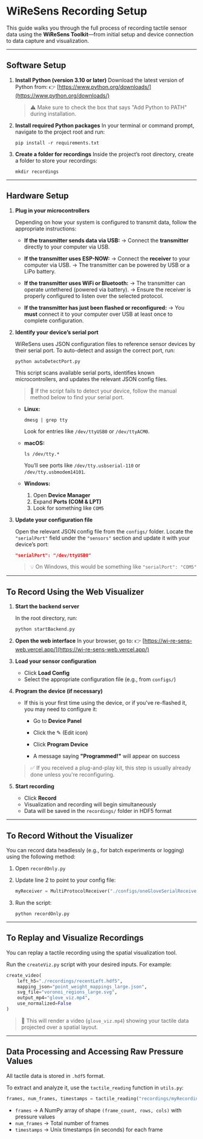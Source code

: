 # **WiReSens Recording Setup**

This guide walks you through the full process of recording tactile sensor data using the **WiReSens Toolkit**—from initial setup and device connection to data capture and visualization.

---

## **Software Setup**

1. **Install Python (version 3.10 or later)**
   Download the latest version of Python from:
   👉 [https://www.python.org/downloads/](https://www.python.org/downloads/)

   > ⚠️ Make sure to check the box that says "Add Python to PATH" during installation.

2. **Install required Python packages**
   In your terminal or command prompt, navigate to the project root and run:

   ```
   pip install -r requirements.txt
   ```

3. **Create a folder for recordings**
   Inside the project’s root directory, create a folder to store your recordings:

   ```
   mkdir recordings
   ```

---

## **Hardware Setup**

1. **Plug in your microcontrollers**

   Depending on how your system is configured to transmit data, follow the appropriate instructions:

   * **If the transmitter sends data via USB:**
     → Connect the **transmitter** directly to your computer via USB.

   * **If the transmitter uses ESP-NOW:**
     → Connect the **receiver** to your computer via USB.
     → The transmitter can be powered by USB or a LiPo battery.

   * **If the transmitter uses WiFi or Bluetooth:**
     → The transmitter can operate untethered (powered via battery).
     → Ensure the receiver is properly configured to listen over the selected protocol.

   * **If the transmitter has just been flashed or reconfigured:**
     → You **must** connect it to your computer over USB at least once to complete configuration.

2. **Identify your device’s serial port**

   WiReSens uses JSON configuration files to reference sensor devices by their serial port. To auto-detect and assign the correct port, run:

   ```
   python autoDetectPort.py
   ```

   This script scans available serial ports, identifies known microcontrollers, and updates the relevant JSON config files.

   > 📝 If the script fails to detect your device, follow the manual method below to find your serial port.

   * **Linux:**

     ```
     dmesg | grep tty
     ```

     Look for entries like `/dev/ttyUSB0` or `/dev/ttyACM0`.

   * **macOS:**

     ```
     ls /dev/tty.*
     ```

     You’ll see ports like `/dev/tty.usbserial-110` or `/dev/tty.usbmodem14101`.

   * **Windows:**

     1. Open **Device Manager**
     2. Expand **Ports (COM & LPT)**
     3. Look for something like `COM5`

3. **Update your configuration file**

   Open the relevant JSON config file from the `configs/` folder.
   Locate the `"serialPort"` field under the `"sensors"` section and update it with your device’s port:

   ```json
   "serialPort": "/dev/ttyUSB0"
   ```

   > 💡 On Windows, this would be something like `"serialPort": "COM5"`

---

## **To Record Using the Web Visualizer**

1. **Start the backend server**

   In the root directory, run:

   ```
   python startBackend.py
   ```

2. **Open the web interface**
   In your browser, go to:
   👉 [https://wi-re-sens-web.vercel.app/](https://wi-re-sens-web.vercel.app/)

3. **Load your sensor configuration**

   * Click **Load Config**
   * Select the appropriate configuration file (e.g., from `configs/`)

4. **Program the device (if necessary)**

   * If this is your first time using the device, or if you've re-flashed it, you may need to configure it:

     * Go to **Device Panel**

     * Click the ✎ (Edit icon)

     * Click **Program Device**

     * A message saying **"Programmed!"** will appear on success

   > ✅ If you received a plug-and-play kit, this step is usually already done unless you're reconfiguring.

5. **Start recording**

   * Click **Record**
   * Visualization and recording will begin simultaneously
   * Data will be saved in the `recordings/` folder in HDF5 format

---

## **To Record Without the Visualizer**

You can record data headlessly (e.g., for batch experiments or logging) using the following method:

1. Open `recordOnly.py`

2. Update line 2 to point to your config file:

   ```python
   myReceiver = MultiProtocolReceiver("./configs/oneGloveSerialReceiverLeftSmall.json")
   ```

3. Run the script:

   ```
   python recordOnly.py
   ```

---

## **To Replay and Visualize Recordings**

You can replay a tactile recording using the spatial visualization tool.

Run the `createViz.py` script with your desired inputs. For example:

```python
create_video(
    left_h5="./recordings/recentLeft.hdf5",
    mapping_json="point_weight_mappings_large.json",
    svg_file="voronoi_regions_large.svg",
    output_mp4="glove_viz.mp4",
    use_normalized=False
)
```

> 🎥 This will render a video (`glove_viz.mp4`) showing your tactile data projected over a spatial layout.

---

## **Data Processing and Accessing Raw Pressure Values**

All tactile data is stored in `.hdf5` format.

To extract and analyze it, use the `tactile_reading` function in `utils.py`:

```python
frames, num_frames, timestamps = tactile_reading("recordings/myRecording.hdf5")
```

* `frames` → A NumPy array of shape `(frame_count, rows, cols)` with pressure values
* `num_frames` → Total number of frames
* `timestamps` → Unix timestamps (in seconds) for each frame
